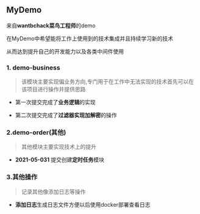 ## MyDemo

来自**wantbchack菜鸟工程师**的demo

在MyDemo中希望能将工作上使用到的技术集成并且持续学习新的技术

从而达到提升自己的开发能力以及各类中间件使用


### 1. demo-business
>该模块主要实现偏业务方向,专门用于在工作中无法实现的技术首先可以在该项目进行操作并提供思路

 * 第一次提交完成了**业务逻辑**的实现
  
 * 第二次提交完成了**过滤器实现加解密**的操作
 
 
 ### 2.demo-order(其他)
 
 >其他模块主要实现技术上的提升
 
 * **2021-05-031** 提交创建**定时任务**模块
  
  
  
  ### 3.其他操作
  > 记录其他像添加日志等操作
  
  * **添加日志**生成日志文件方便以后使用docker部署查看日志


